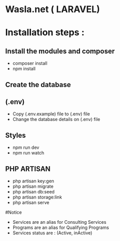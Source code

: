 # Wasla.net ( LARAVEL)

# Installation steps :

## Install the modules and composer
* composer install
* npm install

## Create the database

## (.env)
* Copy (.env.example) file to (.env) file
* Change the database details on (.env) file

## Styles

* npm run dev
* npm run watch

## PHP ARTISAN
* php artisan key:gen
* php artisan migrate
* php artisan db:seed
* php artisan storage:link
* php artisan serve

#Notice
* Services are an alias for Consulting Services
* Programs are an alias for Qualifying Programs
* Services status are : (Active, inActive)
